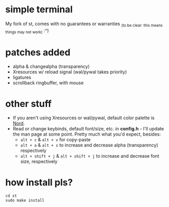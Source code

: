 # simple terminal
My fork of st, comes with no guarantees or warranties <sub>(to be clear: this means things may not work)</sub> :^)

# patches added
* alpha & changealpha (transparency)
* Xresources w/ reload signal (wal/pywal takes priority)
* ligatures
* scrollback ringbuffer, with mouse

# other stuff
* If you aren't using Xresources or wal/pywal, default color palette is [Nord](https://www.nordtheme.com/).
* Read or change keybinds, default font/size, etc. in **config.h** - I'll update the man page at some point. Pretty much what you'd expect, besides:
  - ```alt + c``` & ```alt + v``` for copy-paste
  - ```alt + a``` & ```alt + s``` to increase and decrease alpha (transparency) respectively
  - ```alt + shift + j``` & ```alt + shift + j``` to increase and decrease font size, respectively

# how install pls?
```git clone https://github.com/BreadOnPenguins/st
cd st
sudo make install
```
